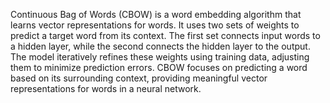 Continuous Bag of Words (CBOW) is a word embedding algorithm that learns vector representations for words. It uses two sets of weights to predict a target word from its context. The first set connects input words to a hidden layer, while the second connects the hidden layer to the output. The model iteratively refines these weights using training data, adjusting them to minimize prediction errors. CBOW focuses on predicting a word based on its surrounding context, providing meaningful vector representations for words in a neural network.
